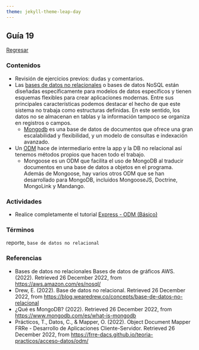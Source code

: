 ```yaml
---
theme: jekyll-theme-leap-day
---
```


## Guía 19

[Regresar](/DAWM/)

### Contenidos

* Revisión de ejercicios previos: dudas y comentarios.
* Las [bases de datos no relacionales](https://aws.amazon.com/es/nosql/) o bases de datos NoSQL están diseñadas específicamente para modelos de datos específicos y tienen esquemas flexibles para crear aplicaciones modernas. Entre sus principales características podemos destacar el hecho de que este sistema no trabaja como estructuras definidas. En este sentido, los datos no se almacenan en tablas y la información tampoco se organiza en registros o campos. 
  + [Mongodb](https://www.mongodb.com/es/what-is-mongodb) es una base de datos de documentos que ofrece una gran escalabilidad y flexibilidad, y un modelo de consultas e indexación avanzado.
* Un [ODM](https://frre-dacs.github.io/teoria-practicos/acceso-datos/odm/) hace de intermediario entre la app y la DB no relacional así tenemos métodos propios que hacen todo el trabajo.
  + Mongoose es un ODM que facilita el uso de MongoDB al traducir documentos en una base de datos a objetos en el programa. Además de Mongoose, hay varios otros ODM que se han desarrollado para MongoDB, incluidos MongooseJS, Doctrine, MongoLink y Mandango.



### Actividades

* Realice completamente el tutorial [Express - ODM (Básico)](https://dawfiec.github.io/DAWM/tutoriales/express_odmbasico.html)


### Términos

reporte, `base de datos no relacional`

### Referencias

* Bases de datos no relacionales Bases de datos de gráficos AWS. (2022). Retrieved 26 December 2022, from https://aws.amazon.com/es/nosql/
* Drew, E. (2022). Base de datos no relacional. Retrieved 26 December 2022, from https://blog.wearedrew.co/concepts/base-de-datos-no-relacional
* ¿Qué es MongoDB? (2022). Retrieved 26 December 2022, from https://www.mongodb.com/es/what-is-mongodb
* Prácticos, T., Datos, C., & Mapper, O. (2022). Object Document Mapper FRRe - Desarrollo de Aplicaciones Cliente-Servidor. Retrieved 26 December 2022, from https://frre-dacs.github.io/teoria-practicos/acceso-datos/odm/